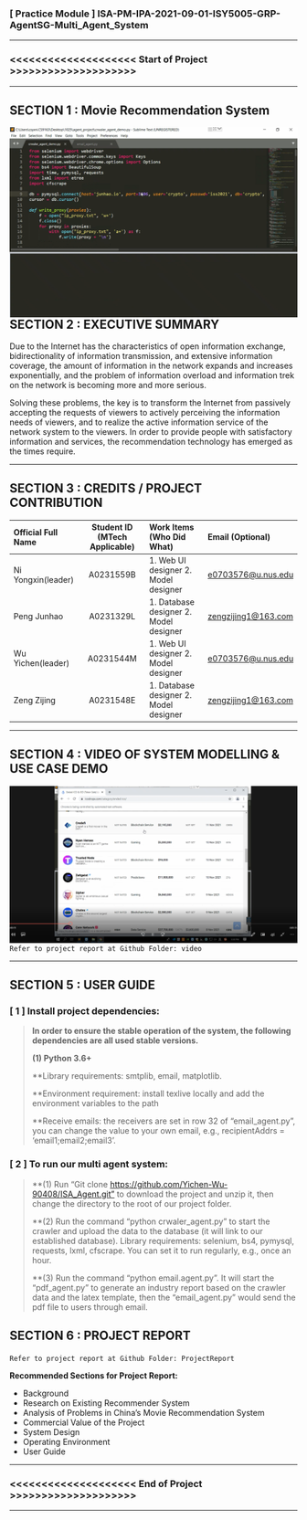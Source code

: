 ﻿### [ Practice Module ] ISA-PM-IPA-2021-09-01-ISY5005-GRP-AgentSG-Multi_Agent_System

---

### <<<<<<<<<<<<<<<<<<<< Start of Project >>>>>>>>>>>>>>>>>>>>

---

## SECTION 1 : Movie Recommendation System
<img src="P1.png"
     style="float: left; margin-right: 0px;" />


---

## SECTION 2 : EXECUTIVE SUMMARY 
Due to the Internet has the characteristics of open information exchange, bidirectionality of information transmission, and extensive information coverage, the amount of information in the network expands and increases exponentially, and the problem of information overload and information trek on the network is becoming more and more serious.

Solving these problems, the key is to transform the Internet from passively accepting the requests of viewers to actively perceiving the information needs of viewers, and to realize the active information service of the network system to the viewers. In order to provide people with satisfactory information and services, the recommendation technology has emerged as the times require. 


---

## SECTION 3 : CREDITS / PROJECT CONTRIBUTION

| Official Full Name  | Student ID (MTech Applicable)  | Work Items (Who Did What) | Email (Optional) |
| :------------ |:---------------:| :-----| :-----|
| Ni Yongxin(leader) | A0231559B | 1. Web UI designer 2. Model designer | e0703576@u.nus.edu |
| Peng Junhao | A0231329L | 1. Database designer  2. Model designer | zengzijing1@163.com |
| Wu Yichen(leader) | A0231544M | 1. Web UI designer 2. Model designer | e0703576@u.nus.edu |
| Zeng Zijing | A0231548E | 1. Database designer  2. Model designer | zengzijing1@163.com |

---

## SECTION 4 : VIDEO OF SYSTEM MODELLING & USE CASE DEMO
<img src="P2.png"
     style="float: left; margin-right: 0px;" />

`Refer to project report at Github Folder: video` 


---

## SECTION 5 : USER GUIDE

### [ 1 ] Install project dependencies:

> **In order to ensure the stable operation of the system, the following dependencies are all used stable versions.**
>
> **(1) Python 3.6+**
>
> **Library requirements: smtplib, email, matplotlib.
>
> **Environment requirement: install texlive locally and add the environment variables to the path
> 
> **Receive emails: the receivers are set in row 32 of “email_agent.py”, you can change the value to your own email, e.g., recipientAddrs = ‘email1;email2;email3’.
> 
### [ 2 ] To run our multi agent system:
> **(1) Run “Git clone https://github.com/Yichen-Wu-90408/ISA_Agent.git” to download the project and unzip it, then change the directory to the root of our project folder.
> 
> **(2) Run the command “python crwaler_agent.py” to start the crawler and upload the data to the database (it will link to our established database). 
Library requirements: selenium, bs4, pymysql, requests, lxml, cfscrape.
You can set it to run regularly, e.g., once an hour.
>
> **(3) Run the command “python email.agent.py”. It will start the “pdf_agent.py” to generate an industry report based on the crawler data and the latex template, then the “email_agent.py” would send the pdf file to users through email.
> 


## SECTION 6 : PROJECT REPORT 

`Refer to project report at Github Folder: ProjectReport`

**Recommended Sections for Project Report:**

- Background
- Research on Existing Recommender System
- Analysis of Problems in China’s Movie Recommendation System
- Commercial Value of the Project
- System Design
- Operating Environment
- User Guide



---

### <<<<<<<<<<<<<<<<<<<< End of Project >>>>>>>>>>>>>>>>>>>>

---

